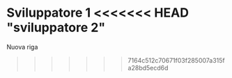 Sviluppatore 1
<<<<<<< HEAD
"sviluppatore 2" 
=======
Nuova riga
>>>>>>> 7164c512c70671f03f285007a315fa28bd5ecd6d
